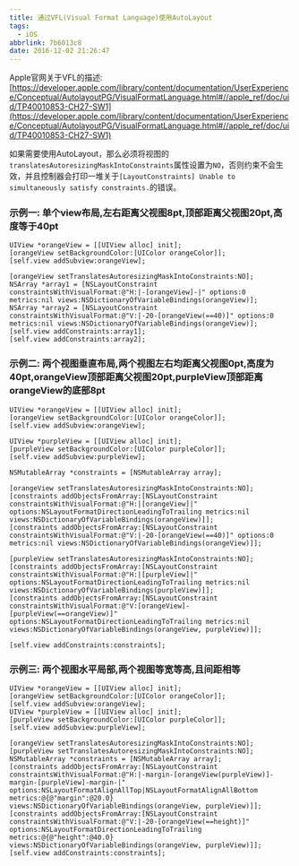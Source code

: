 ```yaml
---
title: 通过VFL(Visual Format Language)使用AutoLayout
tags:
  - iOS
abbrlink: 7b6013c8
date: 2016-12-02 21:26:47
---
```


Apple官网关于VFL的描述:[https://developer.apple.com/library/content/documentation/UserExperience/Conceptual/AutolayoutPG/VisualFormatLanguage.html#//apple_ref/doc/uid/TP40010853-CH27-SW1](https://developer.apple.com/library/content/documentation/UserExperience/Conceptual/AutolayoutPG/VisualFormatLanguage.html#//apple_ref/doc/uid/TP40010853-CH27-SW1)

如果需要使用AutoLayout，那么必须将视图的`translatesAutoresizingMaskIntoConstraints`属性设置为`NO`，否则约束不会生效，并且控制器会打印一堆关于`[LayoutConstraints] Unable to simultaneously satisfy constraints.`的错误。


### 示例一: 单个view布局,左右距离父视图8pt,顶部距离父视图20pt,高度等于40pt

```ObjC
UIView *orangeView = [[UIView alloc] init];
[orangeView setBackgroundColor:[UIColor orangeColor]];
[self.view addSubview:orangeView];

[orangeView setTranslatesAutoresizingMaskIntoConstraints:NO];
NSArray *array1 = [NSLayoutConstraint constraintsWithVisualFormat:@"H:|-[orangeView]-|" options:0 metrics:nil views:NSDictionaryOfVariableBindings(orangeView)];
NSArray *array2 = [NSLayoutConstraint constraintsWithVisualFormat:@"V:|-20-[orangeView(==40)]" options:0 metrics:nil views:NSDictionaryOfVariableBindings(orangeView)];
[self.view addConstraints:array1];
[self.view addConstraints:array2];
```

### 示例二: 两个视图垂直布局,两个视图左右均距离父视图0pt,高度为40pt,orangeView顶部距离父视图20pt,purpleView顶部距离orangeView的底部8pt

```ObjC
UIView *orangeView = [[UIView alloc] init];
[orangeView setBackgroundColor:[UIColor orangeColor]];
[self.view addSubview:orangeView];

UIView *purpleView = [[UIView alloc] init];
[purpleView setBackgroundColor:[UIColor purpleColor]];
[self.view addSubview:purpleView];

NSMutableArray *constraints = [NSMutableArray array];

[orangeView setTranslatesAutoresizingMaskIntoConstraints:NO];
[constraints addObjectsFromArray:[NSLayoutConstraint constraintsWithVisualFormat:@"H:|[orangeView]|" options:NSLayoutFormatDirectionLeadingToTrailing metrics:nil views:NSDictionaryOfVariableBindings(orangeView)]];
[constraints addObjectsFromArray:[NSLayoutConstraint constraintsWithVisualFormat:@"V:|-20-[orangeView(==40)]" options:0 metrics:nil views:NSDictionaryOfVariableBindings(orangeView)]];

[purpleView setTranslatesAutoresizingMaskIntoConstraints:NO];
[constraints addObjectsFromArray:[NSLayoutConstraint constraintsWithVisualFormat:@"H:|[purpleView]|" options:NSLayoutFormatDirectionLeadingToTrailing metrics:nil views:NSDictionaryOfVariableBindings(purpleView)]];
[constraints addObjectsFromArray:[NSLayoutConstraint constraintsWithVisualFormat:@"V:[orangeView]-[purpleView(==orangeView)]" options:NSLayoutFormatDirectionLeadingToTrailing metrics:nil views:NSDictionaryOfVariableBindings(orangeView, purpleView)]];

[self.view addConstraints:constraints];
```

### 示例三: 两个视图水平局部,两个视图等宽等高,且间距相等

```ObjC
UIView *orangeView = [[UIView alloc] init];
[orangeView setBackgroundColor:[UIColor orangeColor]];
[self.view addSubview:orangeView];
UIView *purpleView = [[UIView alloc] init];
[purpleView setBackgroundColor:[UIColor purpleColor]];
[self.view addSubview:purpleView];

[orangeView setTranslatesAutoresizingMaskIntoConstraints:NO];
[purpleView setTranslatesAutoresizingMaskIntoConstraints:NO];
NSMutableArray *constraints = [NSMutableArray array];
[constraints addObjectsFromArray:[NSLayoutConstraint constraintsWithVisualFormat:@"H:|-margin-[orangeView(purpleView)]-margin-[purpleView]-margin-|" options:NSLayoutFormatAlignAllTop|NSLayoutFormatAlignAllBottom metrics:@{@"margin":@20.0} views:NSDictionaryOfVariableBindings(orangeView, purpleView)]];
[constraints addObjectsFromArray:[NSLayoutConstraint constraintsWithVisualFormat:@"V:|-20-[orangeView(==height)]" options:NSLayoutFormatDirectionLeadingToTrailing metrics:@{@"height":@40.0} views:NSDictionaryOfVariableBindings(orangeView, purpleView)]];
[self.view addConstraints:constraints];
```
